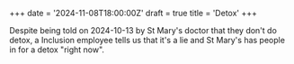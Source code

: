 +++
date = '2024-11-08T18:00:00Z'
draft = true
title = 'Detox'
+++

Despite being told on 2024-10-13 by St Mary's doctor that they don't do detox, a Inclusion employee tells us that it's a lie and St Mary's has people in for a detox "right now".
